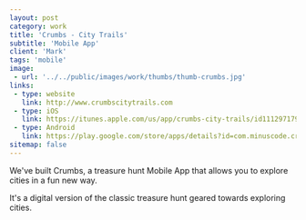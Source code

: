 ```yaml
---
layout: post
category: work
title: 'Crumbs - City Trails'
subtitle: 'Mobile App'
client: 'Mark'
tags: 'mobile'
image:
 - url: '../../public/images/work/thumbs/thumb-crumbs.jpg'
links:
 - type: website
   link: http://www.crumbscitytrails.com
 - type: iOS
   link: https://itunes.apple.com/us/app/crumbs-city-trails/id1112971798
 - type: Android
   link: https://play.google.com/store/apps/details?id=com.minuscode.crumbs
sitemap: false
---
```


We've built Crumbs, a treasure hunt Mobile App that allows you to explore cities in a fun new way.

It's a digital version of the classic treasure hunt geared towards exploring cities.
